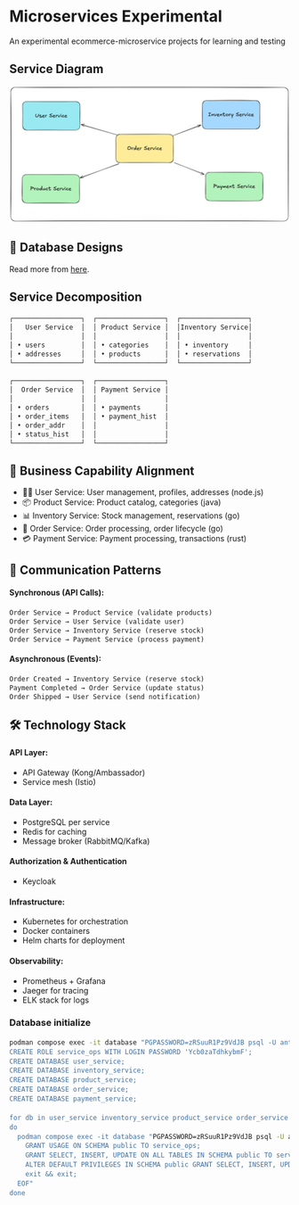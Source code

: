 # Microservices Experimental

An experimental ecommerce-microservice projects for learning and testing

## Service Diagram

![Service Diagram](./services.png)

## 🎨 Database Designs

Read more from [here](./sql_generated_example.sql).

## Service Decomposition

```
┌─────────────────┐  ┌─────────────────┐  ┌─────────────────┐
│   User Service  │  │ Product Service │  │Inventory Service│
│                 │  │                 │  │                 │
│ • users         │  │ • categories    │  │ • inventory     │
│ • addresses     │  │ • products      │  │ • reservations  │
└─────────────────┘  └─────────────────┘  └─────────────────┘

┌─────────────────┐  ┌─────────────────┐
│  Order Service  │  │ Payment Service │
│                 │  │                 │
│ • orders        │  │ • payments      │
│ • order_items   │  │ • payment_hist  │
│ • order_addr    │  │                 │
│ • status_hist   │  │                 │
└─────────────────┘  └─────────────────┘
```

## 💼 Business Capability Alignment

- 🧑‍💼 User Service: User management, profiles, addresses (node.js)
- 📦 Product Service: Product catalog, categories (java)
- 📊 Inventory Service: Stock management, reservations (go)
- 🛒 Order Service: Order processing, order lifecycle (go)
- 💳 Payment Service: Payment processing, transactions (rust) 

## 🔄 Communication Patterns

#### Synchronous (API Calls):
```
Order Service → Product Service (validate products)
Order Service → User Service (validate user)
Order Service → Inventory Service (reserve stock)
Order Service → Payment Service (process payment)
```

#### Asynchronous (Events):
```
Order Created → Inventory Service (reserve stock)
Payment Completed → Order Service (update status)
Order Shipped → User Service (send notification)
```

## 🛠️ Technology Stack

#### API Layer:

- API Gateway (Kong/Ambassador)
- Service mesh (Istio)

#### Data Layer:

- PostgreSQL per service
- Redis for caching
- Message broker (RabbitMQ/Kafka)

#### Authorization & Authentication

- Keycloak

#### Infrastructure:

- Kubernetes for orchestration
- Docker containers
- Helm charts for deployment

#### Observability:

- Prometheus + Grafana
- Jaeger for tracing
- ELK stack for logs

### Database initialize

```bash
podman compose exec -it database "PGPASSWORD=zRSuuR1Pz9VdJB psql -U antman -d postgres <<EOF
CREATE ROLE service_ops WITH LOGIN PASSWORD 'Ycb0zaTdhkybmF';
CREATE DATABASE user_service;
CREATE DATABASE inventory_service;
CREATE DATABASE product_service;
CREATE DATABASE order_service;
CREATE DATABASE payment_service;

for db in user_service inventory_service product_service order_service payment_service
do
  podman compose exec -it database "PGPASSWORD=zRSuuR1Pz9VdJB psql -U antman -d "$db" <<EOF
    GRANT USAGE ON SCHEMA public TO service_ops;
    GRANT SELECT, INSERT, UPDATE ON ALL TABLES IN SCHEMA public TO service_ops;
    ALTER DEFAULT PRIVILEGES IN SCHEMA public GRANT SELECT, INSERT, UPDATE ON TABLES TO service_ops;
    exit && exit;
  EOF"
done
```